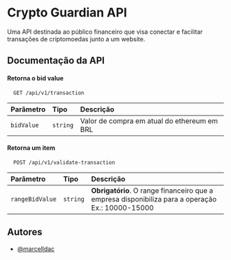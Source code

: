 
# Crypto Guardian API

Uma API destinada ao público financeiro que visa conectar e facilitar transações de criptomoedas junto a um website. 


## Documentação da API

#### Retorna o bid value
```http
  GET /api/v1/transaction
```

| Parâmetro   | Tipo       | Descrição                           |
| :---------- | :--------- | :---------------------------------- |
| `bidValue` | `string` | Valor de compra em atual do ethereum em BRL |

#### Retorna um item

```http
  POST /api/v1/validate-transaction
```

| Parâmetro   | Tipo       | Descrição                                   |
| :---------- | :--------- | :------------------------------------------ |
| `rangeBidValue`      | `string` | **Obrigatório**. O range financeiro que a empresa disponibiliza para a operação Ex.: 10000-15000 |

## Autores

- [@marcelldac](https://www.github.com/marcelldac)

